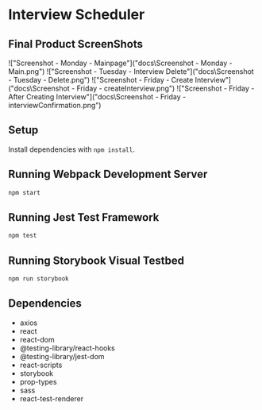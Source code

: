 # Interview Scheduler

## Final Product ScreenShots
!["Screenshot - Monday - Mainpage"]("docs\Screenshot - Monday - Main.png")
!["Screenshot - Tuesday - Interview Delete"]("docs\Screenshot - Tuesday - Delete.png")
!["Screenshot - Friday - Create Interview"]("docs\Screenshot - Friday - createInterview.png")
!["Screenshot - Friday - After Creating Interview"]("docs\Screenshot - Friday - interviewConfirmation.png")

## Setup
Install dependencies with `npm install`.

## Running Webpack Development Server
```sh
npm start
```

## Running Jest Test Framework
```sh
npm test
```

## Running Storybook Visual Testbed
```sh
npm run storybook
```

## Dependencies
- axios
- react
- react-dom
- @testing-library/react-hooks
- @testing-library/jest-dom
- react-scripts
- storybook
- prop-types
- sass
- react-test-renderer